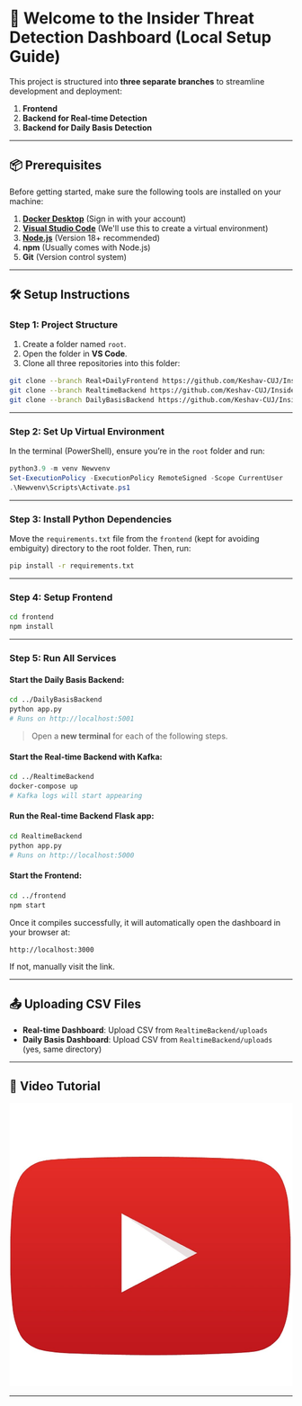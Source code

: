 # 🚀 Welcome to the Insider Threat Detection Dashboard (Local Setup Guide)

This project is structured into **three separate branches** to streamline development and deployment:

1. **Frontend**  
2. **Backend for Real-time Detection**
3. **Backend for Daily Basis Detection**

---

## 📦 Prerequisites

Before getting started, make sure the following tools are installed on your machine:

1. **[Docker Desktop](https://www.docker.com/products/docker-desktop/)** (Sign in with your account)
2. **[Visual Studio Code](https://code.visualstudio.com/)** (We'll use this to create a virtual environment)
3. **[Node.js](https://nodejs.org/en/)** (Version 18+ recommended)
4. **npm** (Usually comes with Node.js)
5. **Git** (Version control system)

---

## 🛠️ Setup Instructions

### Step 1: Project Structure

1. Create a folder named `root`.
2. Open the folder in **VS Code**.
3. Clone all three repositories into this folder:

```bash
git clone --branch Real+DailyFrontend https://github.com/Keshav-CUJ/Insider-Threat-detection.git frontend
git clone --branch RealtimeBackend https://github.com/Keshav-CUJ/Insider-Threat-detection.git RealtimeBackend
git clone --branch DailyBasisBackend https://github.com/Keshav-CUJ/Insider-Threat-detection.git DailyBasisBackend
```

---

### Step 2: Set Up Virtual Environment

In the terminal (PowerShell), ensure you’re in the `root` folder and run:

```powershell
python3.9 -m venv Newvenv
Set-ExecutionPolicy -ExecutionPolicy RemoteSigned -Scope CurrentUser
.\Newvenv\Scripts\Activate.ps1
```

---

### Step 3: Install Python Dependencies

Move the `requirements.txt` file from the `frontend` (kept for avoiding embiguity) directory to the root folder. Then, run:

```bash
pip install -r requirements.txt
```

---

### Step 4: Setup Frontend

```bash
cd frontend
npm install
```

---

### Step 5: Run All Services

#### Start the **Daily Basis Backend**:

```bash
cd ../DailyBasisBackend
python app.py
# Runs on http://localhost:5001
```

> Open a **new terminal** for each of the following steps.

#### Start the **Real-time Backend with Kafka**:

```bash
cd ../RealtimeBackend
docker-compose up
# Kafka logs will start appearing
```

#### Run the **Real-time Backend Flask app**:

```bash
cd RealtimeBackend
python app.py
# Runs on http://localhost:5000
```

#### Start the **Frontend**:

```bash
cd ../frontend
npm start
```

Once it compiles successfully, it will automatically open the dashboard in your browser at:

```
http://localhost:3000
```

If not, manually visit the link.

---

## 📤 Uploading CSV Files

- **Real-time Dashboard**: Upload CSV from `RealtimeBackend/uploads`
- **Daily Basis Dashboard**: Upload CSV from `RealtimeBackend/uploads` (yes, same directory)

---

## 🎥 Video Tutorial

[![Watch the video](pictures/flat,1000x1000,075,f.u1.jpg)](https://youtu.be/0EE-MvzcNZk)

---